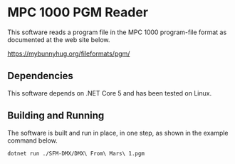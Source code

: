 # MPC 1000 PGM Reader

This software reads a program file
in the MPC 1000 program-file format
as documented at the web site below.

https://mybunnyhug.org/fileformats/pgm/

## Dependencies

This software depends on .NET Core 5
and has been tested on Linux.

## Building and Running

The software is built and run
in place,
in one step,
as shown in the example command below.

    dotnet run ./SFM-DMX/DMX\ From\ Mars\ 1.pgm